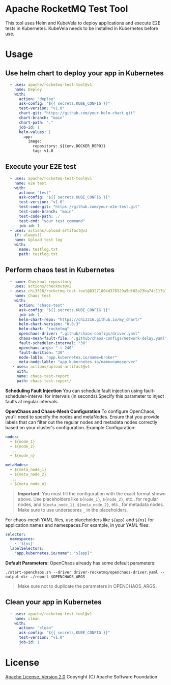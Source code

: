 # Apache RocketMQ Test Tool

This tool uses Helm and KubeVela to deploy applications and execute E2E tests in Kubernetes.
KubeVela needs to be installed in Kubernetes before use.

# Usage

<!-- start usage -->
## Use helm chart to deploy your app in Kubernetes
```yaml
  - uses: apache/rocketmq-test-tool@v1
    name: Deploy
    with:
      action: "deploy"
      ask-config: "${{ secrets.KUBE_CONFIG }}"
      test-version: "v1.0"
      chart-git: "https://github.com/your-helm-chart.git"
      chart-branch: "main"
      chart-path: "."
      job-id: 1
      helm-values: |
        app:
          image:
            repository: ${{env.DOCKER_REPO}}
            tag: v1.0
```
## Execute your E2E test
```yaml
  - uses: apache/rocketmq-test-tool@v1
    name: e2e test
    with:
      action: "test"
      ask-config: "${{ secrets.KUBE_CONFIG }}"
      test-version: "v1.0"
      test-code-git: "https://github.com/your-e2e-test.git"
      test-code-branch: "main"
      test-code-path: ./
      test-cmd: "your test command"
      job-id: 1
  - uses: actions/upload-artifact@v3
    if: always()
    name: Upload test log
    with:
      name: testlog.txt
      path: testlog.txt
```
## Perform chaos test in Kubernetes
```yaml
  - name: Checkout repository
    uses: actions/checkout@v2
  - uses: chi3316/rocketmq-test-tool@83271804d376329a5df02a23ba74c117b7dcd22a
    name: Chaos test
    with:
      action: "chaos-test"
      ask-config: "${{ secrets.KUBE_CONFIG }}"
      job-id: 1
      helm-chart-repo: "https://chi3316.github.io/my_chart/"
      helm-chart-version: "0.0.3"
      helm-chart: "rocketmq"
      openchaos-driver: ".github/chaos-configs/driver.yaml"
      chaos-mesh-fault-file: ".github/chaos-configs/network-delay.yaml"
      fault-scheduler-interval: "30"
      openchaos-args: "-t 240"
      fault-durition: "30"
      node-lable: "app.kubernetes.io/name=broker"
      meta-node-lable: "app.kubernetes.io/name=nameserver"
   - uses: actions/upload-artifact@v4
     with:
     name: chaos-test-report
     path: chaos-test-report/
```
**Scheduling Fault Injection**
You can schedule fault injection using fault-scheduler-interval for intervals (in seconds).Specify this parameter to inject faults at regular intervals.

**OpenChaos and Chaos-Mesh Configuration**
To configure OpenChaos, you'll need to specify the nodes and metaNodes. Ensure that you provide labels that can filter out the regular nodes and metadata nodes correctly based on your cluster's configuration.
Example Configuration:
```yaml
nodes:
  - ${node_1}
  - ${node_2}
  ...
  - ${node_n}

metaNodes:
  - ${meta_node_1}
  - ${meta_node_2}
  ...
  - ${meta_node_n}
```
> **Important**: You must fill the configuration with the exact format shown above. Use placeholders like `${node_1}`, `${node_2}`, etc., for regular nodes, and `${meta_node_1}`, `${meta_node_2}`, etc., for metadata nodes. Make sure to use underscores `_` in the placeholders.

For chaos-mesh YAML files, use placeholders like `${app}` and `${ns}` for application names and namespaces.For example, in your YAML files:
```yaml
selector:
  namespaces:
    - '${ns}'
  labelSelectors:
    "app.kubernetes.io/name": "${app}"
```
**Default Parameters:**
OpenChaos already has some default parameters:
```shell
./start-openchaos.sh --driver driver-rocketmq/openchaos-driver.yaml --output-dir ./report $OPENCHAOS_ARGS
```
> Make sure not to duplicate the parameters in OPENCHAOS_ARGS.

## Clean your app in Kubernetes
```yaml
  - uses: apache/rocketmq-test-tool@v1
    name: clean
    with:
      action: "clean"
      ask-config: "${{ secrets.KUBE_CONFIG }}"
      test-version: "v1.0"
      job-id: 1
```
<!-- end usage -->

# License
[Apache License, Version 2.0](http://www.apache.org/licenses/LICENSE-2.0.html) Copyright (C) Apache Software Foundation
